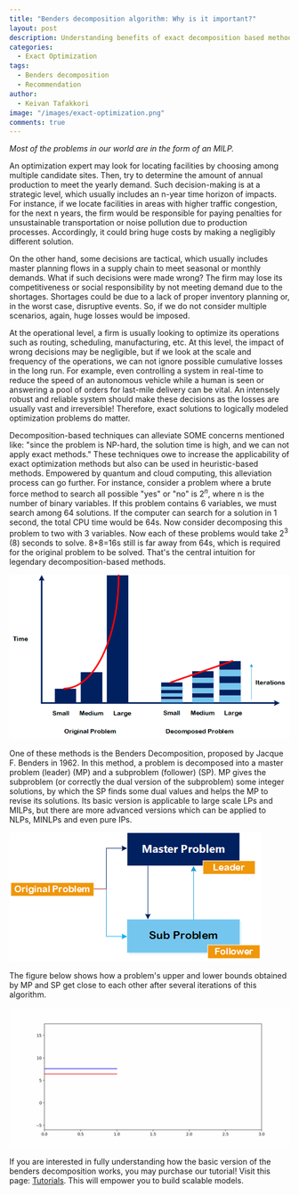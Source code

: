 ```yaml
---
title: "Benders decomposition algorithm: Why is it important?"
layout: post
description: Understanding benefits of exact decomposition based methods.
categories:
  - Exact Optimization
tags:
  - Benders decomposition
  - Recommendation
author:
  - Keivan Tafakkori
image: "/images/exact-optimization.png"
comments: true
---
```


_Most of the problems in our world are in the form of an MILP._ 

An optimization expert may look for locating facilities by choosing among multiple candidate sites. Then, try to determine the amount of annual production to meet the yearly demand. Such decision-making is at a strategic level, which usually includes an n-year time horizon of impacts. For instance, if we locate facilities in areas with higher traffic congestion, for the next n years, the firm would be responsible for paying penalties for unsustainable transportation or noise pollution due to production processes. Accordingly, it could bring huge costs by making a negligibly different solution.

On the other hand, some decisions are tactical, which usually includes master planning flows in a supply chain to meet seasonal or monthly demands. What if such decisions were made wrong? The firm may lose its competitiveness or social responsibility by not meeting demand due to the shortages. Shortages could be due to a lack of proper inventory planning or, in the worst case, disruptive events. So, if we do not consider multiple scenarios, again, huge losses would be imposed. 

At the operational level, a firm is usually looking to optimize its operations such as routing, scheduling, manufacturing, etc. At this level, the impact of wrong decisions may be negligible, but if we look at the scale and frequency of the operations, we can not ignore possible cumulative losses in the long run. For example, even controlling a system in real-time to reduce the speed of an autonomous vehicle while a human is seen or answering a pool of orders for last-mile delivery can be vital. An intensely robust and reliable system should make these decisions as the losses are usually vast and irreversible! Therefore, exact solutions to logically modeled optimization problems do matter. 

Decomposition-based techniques can alleviate SOME concerns mentioned like: "since the problem is NP-hard, the solution time is high, and we can not apply exact methods." These techniques owe to increase the applicability of exact optimization methods but also can be used in heuristic-based methods. Empowered by quantum and cloud computing, this alleviation process can go further. For instance, consider a problem where a brute force method to search all possible "yes" or "no" is $2^n$, where n is the number of binary variables. If this problem contains 6 variables, we must search among 64 solutions. If the computer can search for a solution in 1 second, the total CPU time would be 64s. Now consider decomposing this problem to two with 3 variables. Now each of these problems would take $2^3$ (8) seconds to solve. 8+8=16s still is far away from 64s, which is required for the original problem to be solved. That's the central intuition for legendary decomposition-based methods.

<img title="Increasing scalability of optimization models by decomposition." alt="Increasing scalability of optimization models by decomposition" src="/images/BDA_1.png">

One of these methods is the Benders Decomposition, proposed by Jacque F. Benders in 1962. In this method, a problem is decomposed into a master problem (leader) (MP) and a subproblem (follower) (SP). MP gives the subproblem (or correctly the dual version of the subproblem) some integer solutions, by which the SP finds some dual values and helps the MP to revise its solutions. Its basic version is applicable to large scale LPs and MILPs, but there are more advanced versions which can be applied to NLPs, MINLPs and even pure IPs.

<img title="Benders decomposition." alt="Benders decomposition" src="/images/BDA_2.png">

The figure below shows how a problem's upper and lower bounds obtained by MP and SP get close to each other after several iterations of this algorithm.

<img title="Benders decomposition." alt="Benders decomposition" src="/images/visualization.gif">


If you are interested in fully understanding how the basic version of the benders decomposition works, you may purchase our tutorial! Visit this page: [Tutorials](/tutorial/). This will empower you to build scalable models.
